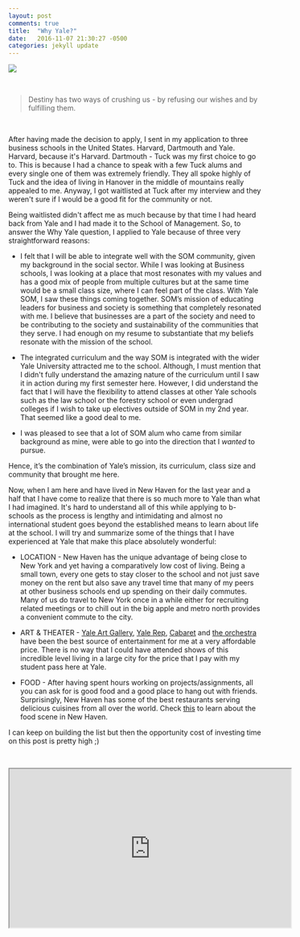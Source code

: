 ```yaml
---
layout: post
comments: true
title:  "Why Yale?"
date:   2016-11-07 21:30:27 -0500
categories: jekyll update
---
```



<img src = "http://cdn.stacyblackman.com/wp/wp-content/uploads/Yale-SOM-Evans-Hall-734x428.png">

&nbsp;

> Destiny has two ways of crushing us - by refusing our wishes and by fulfilling them.

&nbsp;


After having made the decision to apply, I sent in my application to three business schools in the United States. Harvard, Dartmouth and Yale. Harvard, because it's Harvard. Dartmouth - Tuck was my first choice to go to. This is because I had a chance to speak with a few Tuck alums and every single one of them was extremely friendly. They all spoke highly of Tuck and the idea of living in Hanover in the middle of mountains really appealed to me. Anyway, I got waitlisted at Tuck after my interview and they weren't sure if I would be a good fit for the community or not.

Being waitlisted didn't affect me as much because by that time I had heard back from Yale and I had made it to the School of Management. So, to answer the Why Yale question, I applied to Yale because of three very straightforward reasons:

* I felt that I will be able to integrate well with the SOM community, given my background in the social sector. While I was looking at Business schools, I was looking at a place that most resonates with my values and has a good mix of people from multiple cultures but at the same time would be a small class size, where I can feel part of the class. With Yale SOM, I saw these things coming together. SOM’s mission of educating leaders for business and society is something that completely resonated with me. I believe that businesses are a part of the society and need to be contributing to the society and sustainability of the communities that they serve. I had enough on my resume to substantiate that my beliefs resonate with the mission of the school.

* The integrated curriculum and the way SOM is integrated with the wider Yale University attracted me to the school. Although, I must mention that I didn't fully understand the amazing nature of the curriculum until I saw it in action during my first semester here. However, I did understand the fact that I will have the flexibility to attend classes at other Yale schools such as the law school or the forestry school or even undergrad colleges if I wish to take up electives outside of SOM in my 2nd year. That seemed like a good deal to me. 

* I was pleased to see that a lot of SOM alum who came from similar background as mine, were able to go into the direction that I *wanted* to pursue.

Hence, it’s the combination of Yale’s mission, its curriculum, class size and community that brought me here. 

Now, when I am here and have lived in New Haven for the last year and a half that I have come to realize that there is so much more to Yale than what I had imagined. It's hard to understand all of this while applying to b-schools as the process is lengthy and intimidating and almost no international student goes beyond the established means to learn about life at the school. I will try and summarize some of the things that I have experienced at Yale that make this place absolutely wonderful:

* LOCATION - New Haven has the unique advantage of being close to New York and yet having a comparatively low cost of living. Being a small town, every one gets to stay closer to the school and not just save money on the rent but also save any travel time that many of my peers at other business schools end up spending on their daily commutes. Many of us do travel to New York once in a while either for recruiting related meetings or to chill out in the big apple and metro north provides a convenient commute to the city. 

* ART & THEATER - [Yale Art Gallery](http://artgallery.yale.edu/), [Yale Rep](https://www.yalerep.org/), [Cabaret](http://yalecabaret.org/) and [the orchestra](http://yso.yalecollege.yale.edu/) have been the best source of entertainment for me at a very affordable price. There is no way that I could have attended shows of this incredible level living in a large city for the price that I pay with my student pass here at Yale. 

* FOOD - After having spent hours working on projects/assignments, all you can ask for is good food and a good place to hang out with friends. Surprisingly, New Haven has some of the best restaurants serving delicious cuisines from all over the world. Check [this](http://www.movoto.com/guide/new-haven-ct/new-haven-restaurants/) to learn about the food scene in New Haven.


I can keep on building the list but then the opportunity cost of investing time on this post is pretty high ;) 

&nbsp;


<iframe width="560" height="315" src="https://www.youtube.com/embed/lwQyUUAzcOg" frameborder="1" allowfullscreen> </iframe>



